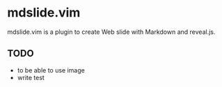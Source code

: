 # mdslide.vim

mdslide.vim is a plugin to create Web slide with Markdown and reveal.js.

## TODO

* to be able to use image
* write test
